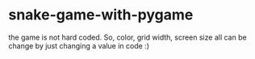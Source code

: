 # snake-game-with-pygame

the game is not hard coded. So, color, grid width, screen size all can be change by just changing a value in code :) 
